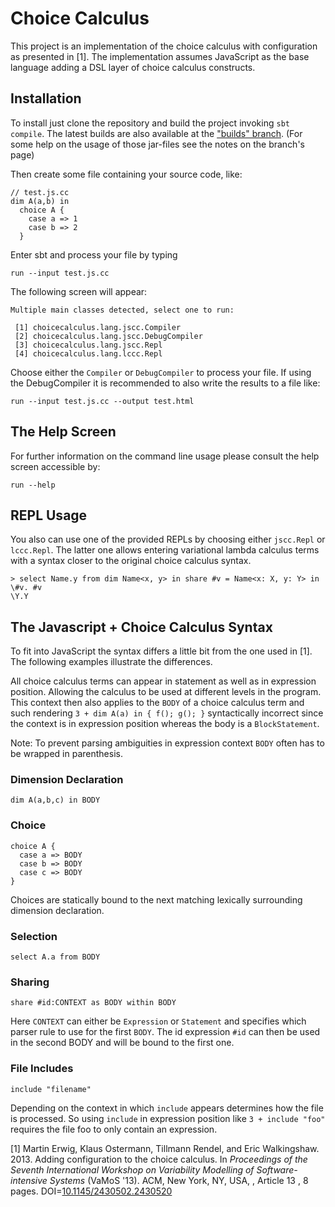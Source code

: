Choice Calculus
===============
This project is an implementation of the choice calculus with configuration as presented in [1]. The implementation assumes JavaScript as the base language adding a DSL layer of choice calculus constructs.

## Installation
To install just clone the repository and build the project invoking `sbt compile`. 
The latest builds are also available at the ["builds" branch](https://github.com/b-studios/choicecalculus/tree/builds). 
(For some help on the usage of those jar-files see the notes on the branch's page)

Then create some file containing your source code, like:

```
// test.js.cc
dim A(a,b) in
  choice A {
    case a => 1
    case b => 2
  } 
```
Enter sbt and process your file by typing
```
run --input test.js.cc
```

The following screen will appear:

```
Multiple main classes detected, select one to run:

 [1] choicecalculus.lang.jscc.Compiler
 [2] choicecalculus.lang.jscc.DebugCompiler
 [3] choicecalculus.lang.jscc.Repl
 [4] choicecalculus.lang.lccc.Repl
```

Choose either the `Compiler` or `DebugCompiler` to process your file. If using the
DebugCompiler it is recommended to also write the results to a file like:

```
run --input test.js.cc --output test.html
```

## The Help Screen
For further information on the command line usage please consult the help screen
accessible by:

```
run --help
```

## REPL Usage
You also can use one of the provided REPLs by choosing either `jscc.Repl` or `lccc.Repl`.
The latter one allows entering variational lambda calculus terms with a syntax closer to 
the original choice calculus syntax.

```
> select Name.y from dim Name<x, y> in share #v = Name<x: X, y: Y> in \#v. #v
\Y.Y
```

## The Javascript + Choice Calculus Syntax
To fit into JavaScript the syntax differs a little bit from the one used in [1]. The following examples illustrate the differences.

All choice calculus terms can appear in statement as well as in expression position. Allowing the calculus to be used at different levels in the program. This context then also applies to the `BODY` of a choice calculus term and such rendering `3 + dim A(a) in { f(); g(); }` syntactically incorrect since the context is in expression position whereas the body is a `BlockStatement`.

Note: To prevent parsing ambiguities in expression context `BODY` often has to be wrapped in parenthesis.

### Dimension Declaration
```
dim A(a,b,c) in BODY
```

### Choice
```
choice A {
  case a => BODY
  case b => BODY
  case c => BODY
}
```
Choices are statically bound to the next matching lexically surrounding dimension declaration.

### Selection
```
select A.a from BODY
```

### Sharing
```
share #id:CONTEXT as BODY within BODY
```
Here `CONTEXT` can either be `Expression` or `Statement` and specifies which parser rule to use for the first `BODY`. The id expression `#id` can then be used in the second BODY and will be bound to the first one.

### File Includes
```
include "filename"
```
Depending on the context in which `include` appears determines how the file is processed. So using `include` in expression position like `3 + include "foo"` requires the file foo to only contain an expression.

[1] Martin Erwig, Klaus Ostermann, Tillmann Rendel, and Eric Walkingshaw. 2013. Adding configuration to the choice calculus. In *Proceedings of the Seventh International Workshop on Variability Modelling of Software-intensive Systems* (VaMoS '13). ACM, New York, NY, USA, , Article 13 , 8 pages. DOI=[10.1145/2430502.2430520](http://doi.acm.org/10.1145/2430502.2430520)
